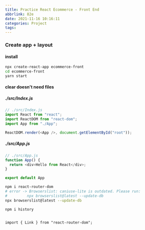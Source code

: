 ```yaml
---
title: Practice React Ecommerce - Front End
abbrlink: 82e
date: 2021-11-16 10:16:11
categories: Project
tags:
---
```


### Create app + layout
#### install 
``` bash
npx create-react-app ecommerce-front
cd ecommerce-front
yarn start
``` 

<!--more-->

#### clear doesn&apos;t need files
##### ./src/Index.js
``` js
// ./src/Index.js
import React from "react";
import ReactDOM from "react-dom";
import App from "./App";

ReactDOM.render(<App />, document.getElementById("root"));
```

##### ./src/App.js
``` js
// ./src/App.js
function App() {
  return <div>Hello from React</div>;
}

export default App
```

``` Bash
npm i react-router-dom
# error -> Browserslist: caniuse-lite is outdated. Please run:
#         npx browserslist@latest --update-db
npx browserslist@latest --update-db

npm i history
```

```

import { Link } from "react-router-dom";
```
